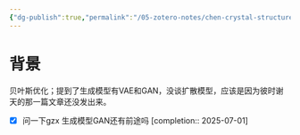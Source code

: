 ```yaml
---
{"dg-publish":true,"permalink":"/05-zotero-notes/chen-crystal-structure-prediction2024/","title":"Crystal structure prediction using generative adversarial network with data-driven latent space fusion strategy","noteIcon":"","created":"2025-06-11T14:40","updated":"2025-07-01T11:57"}
---
```


# 背景
贝叶斯优化；提到了生成模型有VAE和GAN，没谈扩散模型，应该是因为彼时谢天的那一篇文章还没发出来。
- [x] 问一下gzx 生成模型GAN还有前途吗  [completion:: 2025-07-01]


